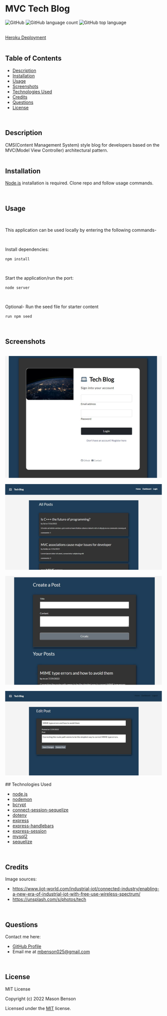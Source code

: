 # MVC Tech Blog

![GitHub](https://img.shields.io/github/license/mbenson025/mvc-tech-blog)
![GitHub language count](https://img.shields.io/github/languages/count/mbenson025/mvc-tech-blog)
![GitHub top language](https://img.shields.io/github/languages/top/mbenson025/mvc-tech-blog)

<br>
<a href="https://mvc-tech-blog-mb.herokuapp.com/">Heroku Deployment</a>
<br><br>

## Table of Contents

- [Description](#description)
- [Installation](#installation)
- [Usage](#usage)
- [Screenshots](#screenshots)
- [Technologies Used](#technologies-used)
- [Credits](#credits)
- [Questions](#questions)
- [License](#license)

<br>

## Description

CMS(Content Management System) style blog for developers based on the MVC(Model View Controller) architectural pattern.
<br>
<br>

## Installation

[Node.js](https://nodejs.org/en/) installation is required. Clone repo and follow usage commands.

<br>

## Usage

<br>

This application can be used locally by entering the following commands-

<br>

Install dependencies:

```
npm install
```

<br>

Start the application/run the port:

```
node server
```

<br>

Optional- Run the seed file for starter content

```
run npm seed
```

<br>

## Screenshots

<br>
<img src="/public/assets/login.jpg" alt="login page" title="Login Page">
<br>
<br>
<img src="/public/assets/home.jpg" alt="home page" title="Blog Home Page">
<br>
<br>
<img src="/public/assets/dash.jpg" alt="dashboard page" title="Dashboard Page">
<br>
<br>
<img src="/public/assets/edit.jpg" alt="individual post page" title="Individual Content">
<br>
<br>
## Technologies Used

- [node.js](https://nodejs.org/en/)
- [nodemon](https://www.npmjs.com/package/nodemon)
- [bcrypt](https://www.npmjs.com/package/bcrypt)
- [connect-session-sequelize](https://www.npmjs.com/package/connect-session-sequelize)
- [dotenv](https://www.npmjs.com/package/dotenv)
- [express](https://expressjs.com/)
- [express-handlebars](https://www.npmjs.com/package/express-handlebars)
- [express-session](https://www.npmjs.com/package/express-session)
- [mysql2](https://www.npmjs.com/package/mysql2)
- [sequelize](https://sequelize.org/)

<br>

## Credits

Image sources:

- https://www.iiot-world.com/industrial-iot/connected-industry/enabling-a-new-era-of-industrial-iot-with-free-use-wireless-spectrum/
- https://unsplash.com/s/photos/tech

<br>

## Questions

Contact me here:

- [GitHub Profile](https://github.com/mbenson025)
- Email me at mbenson025@gmail.com

<br>

## License

MIT License

Copyright (c) 2022 Mason Benson

Licensed under the [MIT](LICENSE) license.

